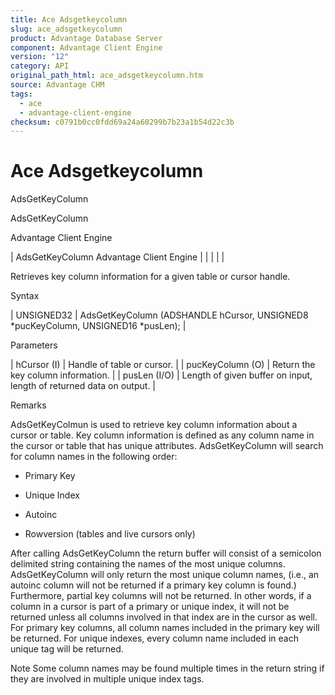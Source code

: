 ```yaml
---
title: Ace Adsgetkeycolumn
slug: ace_adsgetkeycolumn
product: Advantage Database Server
component: Advantage Client Engine
version: "12"
category: API
original_path_html: ace_adsgetkeycolumn.htm
source: Advantage CHM
tags:
  - ace
  - advantage-client-engine
checksum: c0791b0cc0fdd69a24a60299b7b23a1b54d22c3b
---
```


# Ace Adsgetkeycolumn

AdsGetKeyColumn

AdsGetKeyColumn

Advantage Client Engine

| AdsGetKeyColumn  Advantage Client Engine |  |  |  |  |

Retrieves key column information for a given table or cursor handle.

Syntax

| UNSIGNED32 | AdsGetKeyColumn (ADSHANDLE hCursor,  UNSIGNED8 \*pucKeyColumn,  UNSIGNED16 \*pusLen); |

Parameters

| hCursor (I) | Handle of table or cursor. |
| pucKeyColumn (O) | Return the key column information. |
| pusLen (I/O) | Length of given buffer on input, length of returned data on output. |

Remarks

AdsGetKeyColmun is used to retrieve key column information about a cursor or table. Key column information is defined as any column name in the cursor or table that has unique attributes. AdsGetKeyColumn will search for column names in the following order:

- Primary Key

- Unique Index

- Autoinc

- Rowversion (tables and live cursors only)

After calling AdsGetKeyColumn the return buffer will consist of a semicolon delimited string containing the names of the most unique columns. AdsGetKeyColumn will only return the most unique column names, (i.e., an autoinc column will not be returned if a primary key column is found.) Furthermore, partial key columns will not be returned. In other words, if a column in a cursor is part of a primary or unique index, it will not be returned unless all columns involved in that index are in the cursor as well. For primary key columns, all column names included in the primary key will be returned. For unique indexes, every column name included in each unique tag will be returned.

Note Some column names may be found multiple times in the return string if they are involved in multiple unique index tags.
